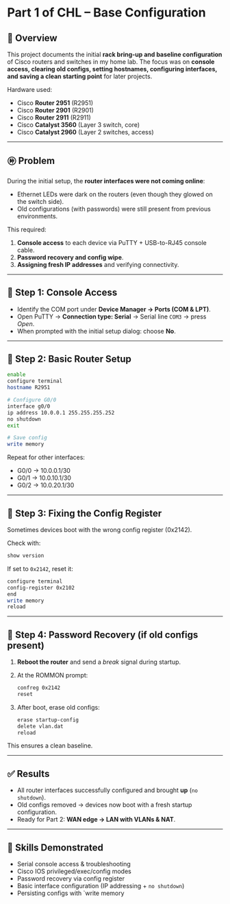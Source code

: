 # Part 1 of CHL – Base Configuration

## 📌 Overview

This project documents the initial **rack bring-up and baseline configuration** of Cisco routers and switches in my home lab. The focus was on **console access, clearing old configs, setting hostnames, configuring interfaces, and saving a clean starting point** for later projects.

Hardware used:

- Cisco **Router 2951** (R2951)
- Cisco **Router 2901** (R2901)
- Cisco **Router 2911** (R2911)
- Cisco **Catalyst 3560** (Layer 3 switch, core)
- Cisco **Catalyst 2960** (Layer 2 switches, access)

---

## 🩠 Problem

During the initial setup, the **router interfaces were not coming online**:

- Ethernet LEDs were dark on the routers (even though they glowed on the switch side).
- Old configurations (with passwords) were still present from previous environments.

This required:

1. **Console access** to each device via PuTTY + USB-to-RJ45 console cable.
2. **Password recovery and config wipe**.
3. **Assigning fresh IP addresses** and verifying connectivity.

---

## 🔧 Step 1: Console Access

- Identify the COM port under **Device Manager → Ports (COM & LPT)**.
- Open PuTTY → **Connection type: Serial** → Serial line `COM3` → press *Open*.
- When prompted with the initial setup dialog: choose **No**.

---

## 🔧 Step 2: Basic Router Setup

```bash
enable
configure terminal
hostname R2951

# Configure G0/0
interface g0/0
ip address 10.0.0.1 255.255.255.252
no shutdown
exit

# Save config
write memory
```

Repeat for other interfaces:

- G0/0 → 10.0.0.1/30
- G0/1 → 10.0.10.1/30
- G0/2 → 10.0.20.1/30

---

## 🔧 Step 3: Fixing the Config Register

Sometimes devices boot with the wrong config register (0x2142).

Check with:

```bash
show version
```

If set to `0x2142`, reset it:

```bash
configure terminal
config-register 0x2102
end
write memory
reload
```

---

## 🔧 Step 4: Password Recovery (if old configs present)

1. **Reboot the router** and send a *break* signal during startup.
2. At the ROMMON prompt:
    
    ```bash
    confreg 0x2142
    reset
    ```
    
3. After boot, erase old configs:
    
    ```bash
    erase startup-config
    delete vlan.dat
    reload
    ```

This ensures a clean baseline.

---

## ✅ Results

- All router interfaces successfully configured and brought **up** (`no shutdown`).
- Old configs removed → devices now boot with a fresh startup configuration.
- Ready for Part 2: **WAN edge → LAN with VLANs & NAT**.

---

## 🚀 Skills Demonstrated

- Serial console access & troubleshooting
- Cisco IOS privileged/exec/config modes
- Password recovery via config register
- Basic interface configuration (IP addressing + `no shutdown`)
- Persisting configs with `write memory

